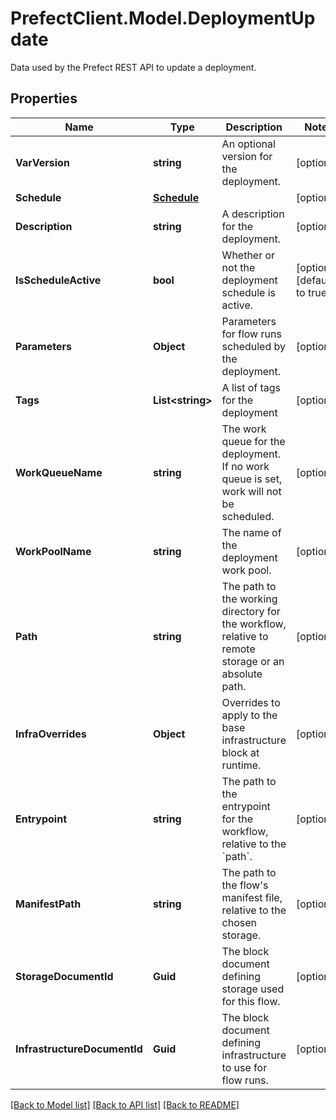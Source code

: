 # PrefectClient.Model.DeploymentUpdate
Data used by the Prefect REST API to update a deployment.

## Properties

Name | Type | Description | Notes
------------ | ------------- | ------------- | -------------
**VarVersion** | **string** | An optional version for the deployment. | [optional] 
**Schedule** | [**Schedule**](Schedule.md) |  | [optional] 
**Description** | **string** | A description for the deployment. | [optional] 
**IsScheduleActive** | **bool** | Whether or not the deployment schedule is active. | [optional] [default to true]
**Parameters** | **Object** | Parameters for flow runs scheduled by the deployment. | [optional] 
**Tags** | **List&lt;string&gt;** | A list of tags for the deployment | [optional] 
**WorkQueueName** | **string** | The work queue for the deployment. If no work queue is set, work will not be scheduled. | [optional] 
**WorkPoolName** | **string** | The name of the deployment work pool. | [optional] 
**Path** | **string** | The path to the working directory for the workflow, relative to remote storage or an absolute path. | [optional] 
**InfraOverrides** | **Object** | Overrides to apply to the base infrastructure block at runtime. | [optional] 
**Entrypoint** | **string** | The path to the entrypoint for the workflow, relative to the &#x60;path&#x60;. | [optional] 
**ManifestPath** | **string** | The path to the flow&#39;s manifest file, relative to the chosen storage. | [optional] 
**StorageDocumentId** | **Guid** | The block document defining storage used for this flow. | [optional] 
**InfrastructureDocumentId** | **Guid** | The block document defining infrastructure to use for flow runs. | [optional] 

[[Back to Model list]](../README.md#documentation-for-models) [[Back to API list]](../README.md#documentation-for-api-endpoints) [[Back to README]](../README.md)

